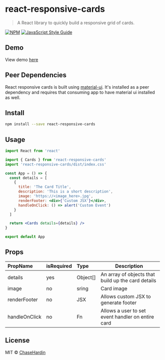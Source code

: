 # react-responsive-cards

> A React library to quickly build a responsive grid of cards.

[![NPM](http://img.shields.io/npm/v/react-responsive-cards.svg?style=for-the-badge&logo=appveyor)](https://www.npmjs.com/package/react-responsive-cards) [![JavaScript Style Guide](http://img.shields.io/badge/code_style-standard-brightgreen.svg?style=for-the-badge&logo=appveyor)](https://standardjs.com)

## Demo
View demo [here](https://chasehardin.github.io/react-responsive-cards/)

## Peer Dependencies
React responsive cards is built using [material-ui](https://material-ui.com/). It's installed as a peer dependency and requires that consuming app to have material ui installed as well.

## Install

```bash
npm install --save react-responsive-cards
```

## Usage
```jsx
import React from 'react'

import { Cards } from 'react-responsive-cards'
import 'react-responsive-cards/dist/index.css'

const App = () => {
  const details = [
    {
      title: 'The Card Title',
      description: 'This is a short description',
      image: 'https://<image_here>.jpg',
      renderFooter: <div>{'Custom JSX'}</div>,
      handleOnClick: () => alert('Custom Event')
    }
  ]

  return <Cards details={details} />
}

export default App
```

## Props
| PropName       | isRequired  | Type      | Description                                           |
| :------------- | :---------- | :-------- | ----------------------------------------------------- |
|  details       |    yes      | Object[]  | An array of objects that build up the card details    |  
|  image         |    no       | sring     | Card image                                            |
|  renderFooter  |    no       | JSX       | Allows custom JSX to generate footer                  | 
|  handleOnClick |    no       | Fn        | Allows a user to set event handler on entire card     | 

## License

MIT © [ChaseHardin](https://github.com/ChaseHardin)
